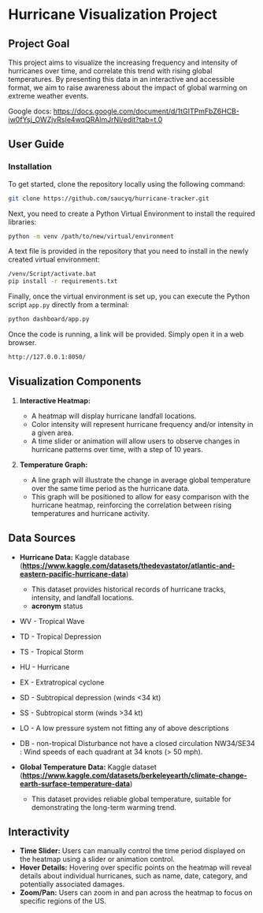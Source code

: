 # Hurricane Visualization Project

## Project Goal

This project aims to visualize the increasing frequency and intensity of hurricanes over time, and correlate this trend with rising global temperatures. By presenting this data in an interactive and accessible format, we aim to raise awareness about the impact of global warming on extreme weather events.

Google docs: <https://docs.google.com/document/d/1tGITPmFbZ6HCB-iw0fYsj_OWZjvRsIe4wqQRAlmJrNI/edit?tab=t.0>

## User Guide

### Installation

To get started, clone the repository locally using the following command:

```bash
git clone https://github.com/saucyq/hurricane-tracker.git
```

Next, you need to create a Python Virtual Environment to install the required libraries:

```bash
python -m venv /path/to/new/virtual/environment
```

A text file is provided in the repository that you need to install in the newly created virtual environment:

```bash
/venv/Script/activate.bat
pip install -r requirements.txt
```

Finally, once the virtual environment is set up, you can execute the Python script `app.py` directly from a terminal:

```bash
python dashboard/app.py
```

Once the code is running, a link will be provided. Simply open it in a web browser.

```bash
http://127.0.0.1:8050/
```

## Visualization Components

1. **Interactive Heatmap:**

   - A heatmap will display hurricane landfall locations.
   - Color intensity will represent hurricane frequency and/or intensity in a given area.
   - A time slider or animation will allow users to observe changes in hurricane patterns over time, with a step of 10 years.

2. **Temperature Graph:**
   - A line graph will illustrate the change in average global temperature over the same time period as the hurricane data.
   - This graph will be positioned to allow for easy comparison with the hurricane heatmap, reinforcing the correlation between rising temperatures and hurricane activity.

## Data Sources

- **Hurricane Data:** Kaggle database (**https://www.kaggle.com/datasets/thedevastator/atlantic-and-eastern-pacific-hurricane-data**)
  - This dataset provides historical records of hurricane tracks, intensity, and landfall locations.
  - **acronym** status
- WV - Tropical Wave
- TD - Tropical Depression
- TS - Tropical Storm
- HU - Hurricane
- EX - Extratropical cyclone
- SD - Subtropical depression (winds <34 kt)
- SS - Subtropical storm (winds >34 kt)
- LO - A low pressure system not fitting any of above descriptions
- DB - non-tropical Disturbance not have a closed circulation
  NW34/SE34 : Wind speeds of each quadrant at 34 knots (> 50 mph).

- **Global Temperature Data:** Kaggle dataset (**https://www.kaggle.com/datasets/berkeleyearth/climate-change-earth-surface-temperature-data**)
  - This dataset provides reliable global temperature, suitable for demonstrating the long-term warming trend.

## Interactivity

- **Time Slider:** Users can manually control the time period displayed on the heatmap using a slider or animation control.
- **Hover Details:** Hovering over specific points on the heatmap will reveal details about individual hurricanes, such as name, date, category, and potentially associated damages.
- **Zoom/Pan:** Users can zoom in and pan across the heatmap to focus on specific regions of the US.
